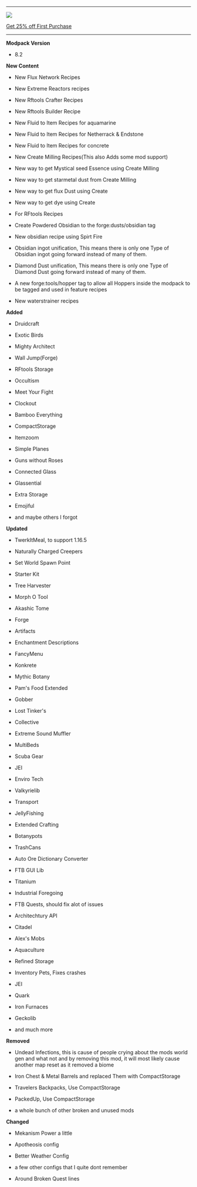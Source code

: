 ---------------------------------------------------------------------------------------------

![](https://www.bisecthosting.com/partners/custom-banners/22012cac-397d-406e-9f7e-c8fa8762c588.png "")

[Get 25% off First Purchase](https://bisecthosting.com/BedrockLegends "")


---------------------------------------------------------------------------------------------

**Modpack Version**

- 8.2

**New Content**

- New Flux Network Recipes

- New Extreme Reactors recipes

- New Rftools Crafter Recipes

- New Rftools Builder Recipe

- New Fluid to Item Recipes for aquamarine

- New Fluid to Item Recipes for Netherrack & Endstone

- New Fluid to Item Recipes for concrete

- New Create Milling Recipes(This also Adds some mod support)

- New way to get Mystical seed Essence using Create Milling

- New way to get starmetal dust from Create Milling

- New way to get flux Dust using Create

- New way to get dye using Create

- For RFtools Recipes

- Create Powdered Obsidian to the forge:dusts/obsidian tag

- New obsidian recipe using Spirt Fire

- Obsidian ingot unification, This means there is only one Type of Obsidian ingot going forward instead of many of them.

- Diamond Dust unification, This means there is only one Type of Diamond Dust going forward instead of many of them.

- A new forge:tools/hopper tag to allow all Hoppers inside the modpack to be tagged and used in feature recipes

- New waterstrainer recipes


**Added**

- Druidcraft

- Exotic Birds

- Mighty Architect

- Wall Jump(Forge)

- RFtools Storage

- Occultism

- Meet Your Fight

- Clockout

- Bamboo Everything

- CompactStorage

- Itemzoom

- Simple Planes

- Guns without Roses

- Connected Glass

- Glassential

- Extra Storage

- Emojiful

- and maybe others I forgot


**Updated**

- TwerkItMeal, to support 1.16.5

- Naturally Charged Creepers

- Set World Spawn Point

- Starter Kit

- Tree Harvester

- Morph O Tool

- Akashic Tome

- Forge

- Artifacts

- Enchantment Descriptions

- FancyMenu

- Konkrete

- Mythic Botany

- Pam's Food Extended

- Gobber

- Lost Tinker's

- Collective

- Extreme Sound Muffler

- MultiBeds

- Scuba Gear

- JEI

- Enviro Tech

- Valkyrielib

- Transport

- JellyFishing

- Extended Crafting

- Botanypots

- TrashCans

- Auto Ore Dictionary Converter

- FTB GUI Lib

- Titanium

- Industrial Foregoing

- FTB Quests, should fix alot of issues

- Architechtury API

- Citadel

- Alex's Mobs

- Aquaculture

- Refined Storage

- Inventory Pets, Fixes crashes

- JEI

- Quark

- Iron Furnaces

- Geckolib

- and much more


**Removed**

- Undead Infections, this is cause of people crying about the mods world gen and what not and by removing this mod, it will most likely cause another map reset as it removed a biome

- Iron Chest & Metal Barrels and replaced Them with CompactStorage

- Travelers Backpacks, Use CompactStorage

- PackedUp, Use CompactStorage

- a whole bunch of other broken and unused mods


**Changed**

- Mekanism Power a little

- Apotheosis config

- Better Weather Config

- a few other configs that I quite dont remember

- Around Broken Quest lines
